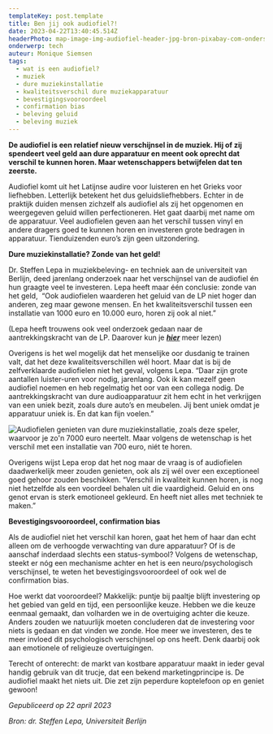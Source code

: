 ```yaml
---
templateKey: post.template
title: Ben jij ook audiofiel?!
date: 2023-04-22T13:40:45.514Z
headerPhoto: map-image-img-audiofiel-header-jpg-bron-pixabay-com-onderschrift-audiofiel-header
onderwerp: tech
auteur: Monique Siemsen
tags:
  - wat is een audiofiel?
  - muziek
  - dure muziekinstallatie
  - kwaliteitsverschil dure muziekapparatuur
  - bevestigingsvooroordeel
  - confirmation bias
  - beleving geluid
  - beleving muziek
---
```

**De audiofiel is een relatief nieuw verschijnsel in de muziek. Hij of zij spendeert veel geld aan dure apparatuur en meent ook oprecht dat verschil te kunnen horen. Maar wetenschappers betwijfelen dat ten zeerste.**

Audiofiel komt uit het Latijnse audire voor luisteren en het Grieks voor liefhebben. Letterlijk betekent het dus geluidsliefhebbers. Echter in de praktijk duiden mensen zichzelf als audiofiel als zij het opgenomen en weergegeven geluid willen perfectioneren. Het gaat daarbij met name om de apparatuur. Veel audiofielen geven aan het verschil tussen vinyl en andere dragers goed te kunnen horen en investeren grote bedragen in apparatuur. Tienduizenden euro’s zijn geen uitzondering.

**Dure muziekinstallatie? Zonde van het geld!**

Dr. Steffen Lepa in muziekbeleving- en techniek aan de universiteit van Berlijn, deed jarenlang onderzoek naar het verschijnsel van de audiofiel én hun graagte veel te investeren. Lepa heeft maar één conclusie: zonde van het geld,  “Ook audiofielen waarderen het geluid van de LP niet hoger dan anderen, zeg maar gewone mensen. En het kwaliteitsverschil tussen een installatie van 1000 euro en 10.000 euro, horen zij ook al niet.” 

(Lepa heeft trouwens ook veel onderzoek gedaan naar de aantrekkingskracht van de LP. Daarover kun je ***[hier](/het-onweerstaanbare-vinyl)*** meer lezen)

Overigens is het wel mogelijk dat het menselijke oor dusdanig te trainen valt, dat het deze kwaliteitsverschillen wél hoort. Maar dat is bij de zelfverklaarde audiofielen niet het geval, volgens Lepa. “Daar zijn grote aantallen luister-uren voor nodig, jarenlang. Ook ik kan mezelf geen audiofiel noemen en heb regelmatig het oor van een collega nodig. De aantrekkingskracht van dure audioapparatuur zit hem echt in het verkrijgen van een uniek bezit, zoals dure auto’s en meubelen. Jij bent uniek omdat je apparatuur uniek is. En dat kan fijn voelen.”

![Audiofielen genieten van dure muziekinstallatie, zoals deze speler, waarvoor je zo'n 7000 euro neertelt. Maar volgens de wetenschap is het verschil met een installatie van 700 euro, niét te horen.](/img/audiofiel-apparatuur.jpeg "Pixabay.com")

Overigens wijst Lepa erop dat het nog maar de vraag is of audiofielen daadwerkelijk meer zouden genieten, ook als zij wél over een exceptioneel goed gehoor zouden beschikken. “Verschil in kwaliteit kunnen horen, is nog niet hetzelfde als een voordeel behalen uit die vaardigheid. Geluid en ons genot ervan is sterk emotioneel gekleurd. En heeft niet alles met techniek te maken.”

**Bevestigingsvooroordeel, confirmation bias**

Als de audiofiel niet het verschil kan horen, gaat het hem of haar dan echt alleen om de verhoogde verwachting van dure apparatuur? Of is de aanschaf inderdaad slechts een status-symbool? Volgens de wetenschap, steekt er nóg een mechanisme achter en het is een neuro/psychologisch verschijnsel, te weten het bevestigingsvooroordeel of ook wel de confirmation bias.

Hoe werkt dat vooroordeel? Makkelijk: puntje bij paaltje blijft investering op het gebied van geld en tijd, een persoonlijke keuze. Hebben we die keuze eenmaal gemaakt, dan volharden we in de overtuiging achter die keuze. Anders zouden we natuurlijk moeten concluderen dat de investering voor niets is gedaan en dat vinden we zonde. Hoe meer we investeren, des te meer invloed dit psychologisch verschijnsel op ons heeft. Denk daarbij ook aan emotionele of religieuze overtuigingen.

Terecht of onterecht: de markt van kostbare apparatuur maakt in ieder geval handig gebruik van dit trucje, dat een bekend marketingprincipe is. De audiofiel maakt het niets uit. Die zet zijn peperdure koptelefoon op en geniet gewoon!

*Gepubliceerd op 22 april 2023*

*Bron: dr. Steffen Lepa, Universiteit Berlijn*